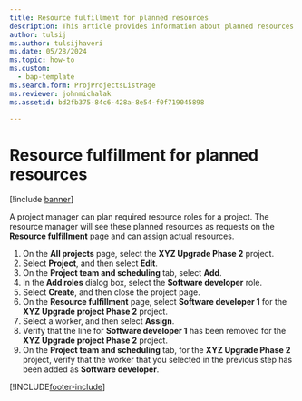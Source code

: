 ```yaml
---
title: Resource fulfillment for planned resources
description: This article provides information about planned resources for a project.
author: tulsij
ms.author: tulsijhaveri
ms.date: 05/28/2024
ms.topic: how-to
ms.custom: 
  - bap-template
ms.search.form: ProjProjectsListPage
ms.reviewer: johnmichalak
ms.assetid: bd2fb375-84c6-428a-8e54-f0f719045898

---
```


# Resource fulfillment for planned resources

[!include [banner](../includes/banner.md)]

A project manager can plan required resource roles for a project. The resource manager will see these planned resources as requests on the **Resource fulfillment** page and can assign actual resources.

1. On the **All projects** page, select the **XYZ Upgrade Phase 2** project.
2. Select **Project**, and then select **Edit**.
3. On the **Project team and scheduling** tab, select **Add**.
4. In the **Add roles** dialog box, select the **Software developer** role.
5. Select **Create**, and then close the project page.
6. On the **Resource fulfillment** page, select **Software developer 1** for the **XYZ Upgrade project Phase 2** project.
7. Select a worker, and then select **Assign**.
8. Verify that the line for **Software developer 1** has been removed for the **XYZ Upgrade project Phase 2** project.
9. On the **Project team and scheduling** tab, for the **XYZ Upgrade Phase 2** project, verify that the worker that you selected in the previous step has been added as **Software developer**.


[!INCLUDE[footer-include](../includes/footer-banner.md)]
